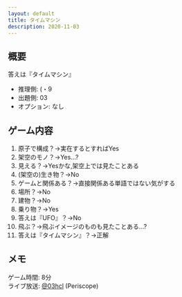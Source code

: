 ```yaml
---
layout: default
title: タイムマシン
description: 2020-11-03
---
```


## 概要

答えは『タイムマシン』

- 推理側: (・9
- 出題側: 03
- オプション: なし

## ゲーム内容

1. 原子で構成？→実在するとすればYes
2. 架空のモノ？→Yes…?
3. 見える？→Yesかな,架空上では見たことある
4. (架空の)生き物？→No
5. ゲームと関係ある？→直接関係ある単語ではない気がする
6. 場所？→No
7. 建物？→No
8. 乗り物？→Yes
9. 答えは『UFO』？→No
10. 飛ぶ？→飛ぶイメージのものも見たことある…?
11. 答えは『タイムマシン』？→正解

## メモ

ゲーム時間: 8分  
ライブ放送: [@03hcl](https://www.periscope.tv/03hcl/1ypJdwZpdlaGW) (Periscope)
